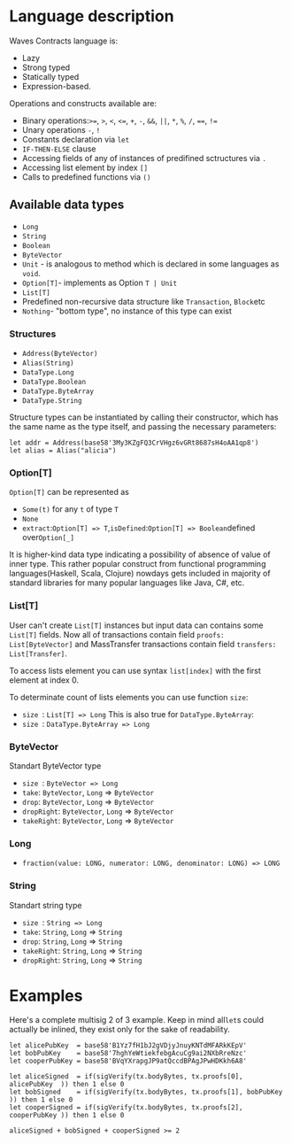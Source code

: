 # Language description

Waves Contracts language is:

* Lazy
* Strong typed
* Statically typed
* Expression-based.

Operations and constructs available are:

* Binary operations:`>=`, `>`, `<`, `<=`, `+`, `-`, `&&`, `||`, `*`, `%`, `/`, `==`, `!=`
* Unary operations `-`, `!`
* Constants declaration via `let`
* `IF-THEN-ELSE` clause
* Accessing fields of any of instances of predifined sctructures via `.`
* Accessing list element by index `[]`
* Calls to predefined functions via `()`

## Available data types

* `Long`
* `String`
* `Boolean`
* `ByteVector`
* `Unit` - is analogous to method which is declared in some languages as `void`.
* `Option[T]`- implements as Option `T | Unit`
* `List[T]`
* Predefined non-recursive data structure like `Transaction`, `Block`etc
* `Nothing`- "bottom type", no instance of this type can exist

### Structures

* `Address(ByteVector)`
* `Alias(String)`
* `DataType.Long`
* `DataType.Boolean`
* `DataType.ByteArray`
* `DataType.String`

Structure types can be instantiated by calling their constructor, which has the same name as the type itself, and passing the necessary parameters:
```
let addr = Address(base58'3My3KZgFQ3CrVHgz6vGRt8687sH4oAA1qp8')
let alias = Alias("alicia")
```

### Option\[T\]

`Option[T]` can be represented as

* `Some(t)` for any `t` of type `T`
* `None`
* `extract`:`Option[T] => T`,`isDefined`:`Option[T] => Boolean`defined over`Option[_]`

It is higher-kind data type indicating a possibility of absence of value of inner type. This rather popular construct from functional programming languages\(Haskell, Scala, Clojure\) nowdays gets included in majority of standard libraries for many popular languages like Java, C\#, etc.


### List\[T\]

User can't create `List[T]` instances but input data can contains some `List[T]` fields.
Now all of transactions contain field `proofs: List[ByteVector]` and MassTransfer transactions contain field `transfers: List[Transfer]`.

To access lists element you can use syntax `list[index]` with the first element at index 0.

To determinate count of lists elements you can use function `size`:
* `size `: `List[T] => Long`
This is also true for `DataType.ByteArray`:
* `size `: `DataType.ByteArray => Long`

### ByteVector
Standart ByteVector type 

* `size `: `ByteVector => Long`
* `take`: `ByteVector`, `Long` => `ByteVector`
* `drop`: `ByteVector`, `Long` => `ByteVector`
* `dropRight`: `ByteVector`, `Long` => `ByteVector`
* `takeRight`: `ByteVector`, `Long` => `ByteVector`

### Long

* `fraction(value: LONG, numerator: LONG, denominator: LONG) => LONG`

### String
Standart string type

* `size `: `String => Long`
* `take`: `String`, `Long` => `String`
* `drop`: `String`, `Long` => `String`
* `takeRight`: `String`, `Long` => `String`
* `dropRight`: `String`, `Long` => `String`

# Examples

Here's a complete multisig 2 of 3 example. Keep in mind all`let`s could actually be inlined, they exist only for the sake of readability.

```
let alicePubKey  = base58'B1Yz7fH1bJ2gVDjyJnuyKNTdMFARkKEpV'
let bobPubKey    = base58'7hghYeWtiekfebgAcuCg9ai2NXbRreNzc'
let cooperPubKey = base58'BVqYXrapgJP9atQccdBPAgJPwHDKkh6A8'

let aliceSigned  = if(sigVerify(tx.bodyBytes, tx.proofs[0], alicePubKey  )) then 1 else 0
let bobSigned    = if(sigVerify(tx.bodyBytes, tx.proofs[1], bobPubKey    )) then 1 else 0
let cooperSigned = if(sigVerify(tx.bodyBytes, tx.proofs[2], cooperPubKey )) then 1 else 0

aliceSigned + bobSigned + cooperSigned >= 2
```

